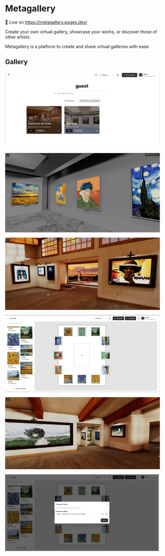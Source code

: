 # Metagallery

🔴 Live on <https://metagallery.pages.dev/>

Create your own virtual gallery, showcase your works, or discover those of other artists.

Metagallery is a platform to create and share virtual galleries with ease.

## Gallery

![Dashboard](./public/photo_0.png)

![Van Gogh Gallery](./public/photo_1.png)

![Ocaso gallery 1](./public/photo_2.png)

![Editor](./public/photo_2.5.png)

![Ocaso gallery 2](./public/photo_3.png)

![Share](./public/photo_4.png)

